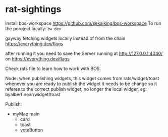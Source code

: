 # rat-sightings

Install bos-workspace
https://github.com/sekaiking/bos-workspace
To run the poroject locally: `bw dev`

gayway fetching widgets locally instead of from the chain https://everything.dev/flags

after running it
you need to save the Server running at http://127.0.0.1:4040/ on https://everything.dev/flags


Check rats file to learn how to work with BOS.

Node: when publishing widgets, this widget comes from rats/widget/toast whenever you are ready to publish the widget it needs to be change so it referes to the correct publish widget, no longer the local widger. eg: byalbert.near/widget/toast



Publish:
 -  myMap main
      -  card
      -  toast
      -  voteButton

